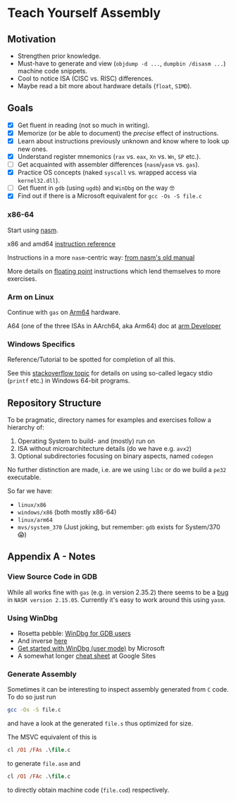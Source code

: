 # Teach Yourself Assembly

## Motivation
* Strengthen prior knowledge.
* Must-have to generate and view (`objdump -d ...`, `dumpbin /disasm ...`) machine code snippets.
* Cool to notice ISA (CISC vs. RISC) differences.
* Maybe read a bit more about hardware details (`float`, `SIMD`).

## Goals
- [x] Get fluent in reading (not so much in writing).
- [x] Memorize (or be able to document) the *precise* effect of instructions.
- [x] Learn about instructions previously unknown and know where to look up new ones.
- [x] Understand register mnemonics (`rax` vs. `eax`, `Xn` vs. `Wn`, `SP` etc.).
- [ ] Get acquainted with assembler differences (`nasm`/`yasm` vs. `gas`).
- [x] Practice OS concepts (naked `syscall` vs. wrapped access via `kernel32.dll`).
- [ ] Get fluent in `gdb` (using `ugdb`) and `WinDbg` on the way 🤓
- [x] Find out if there is a Microsoft equivalent for `gcc -Os -S file.c`

### x86-64
Start using [nasm](https://cs.lmu.edu/~ray/notes/nasmtutorial/).

x86 and amd64 [instruction reference](https://www.felixcloutier.com/x86/)

Instructions in a more `nasm`-centric way: [from nasm's  old manual](http://home.myfairpoint.net/fbkotler/nasmdocc.html)

More details on [floating point](https://rayseyfarth.com/asm/pdf/ch11-floating-point.pdf) instructions which lend themselves to more exercises. 

### Arm on Linux
Continue with `gas` on [Arm64](https://modexp.wordpress.com/2018/10/30/arm64-assembly/) hardware.

A64 (one of the three ISAs in AArch64, aka Arm64) doc at [arm Developer](https://developer.arm.com/documentation/102374/0101)

### Windows Specifics
Reference/Tutorial to be spotted for completion of all this.

See this
[stackoverflow topic](https://stackoverflow.com/questions/64413414/unresolved-external-symbol-printf-in-windows-x64-assembly-programming-with-nasm)
for details on using so-called legacy stdio (`printf` etc.) in Windows 64-bit programs.

## Repository Structure
To be pragmatic, directory names for examples and exercises follow a hierarchy of:
1. Operating System to build- and (mostly) run on
2. ISA without microarchitecture details (do we have e.g. `avx2`)
3. Optional subdirectories focusing on binary aspects, named `codegen`

No further distinction are made, i.e. are we using `libc` or do we build a `pe32` executable.

So far we have:
- `linux/x86`
- `windows/x86` (both mostly x86-64)
- `linux/arm64`
- `mvs/system_370` (Just joking, but remember: `gdb` exists for System/370 😱)

## Appendix A - Notes

### View Source Code in GDB
While all works fine with `gas` (e.g. in version 2.35.2) there seems to be a [bug](https://stackoverflow.com/questions/72694342/gdb-does-not-load-source-lines-from-nasm) in `NASM version 2.15.05`. Currently it's easy to work around this using `yasm`.

### Using WinDbg
- Rosetta pebble: [WinDbg for GDB users](https://github.com/wangray/WinDBG-for-GDB-users)
- And inverse [here](https://blog.mattjustice.com/2018/08/24/gdb-for-windbg-users/)
- [Get started with WinDbg (user mode)](https://learn.microsoft.com/en-us/windows-hardware/drivers/debugger/getting-started-with-windbg) by Microsoft
- A somewhat longer [cheat sheet](https://sites.google.com/site/taesaza0/etc/windbgcheatsheet) at Google Sites

### Generate Assembly
Sometimes it can be interesting to inspect assembly generated from `C` code. To do so just run
```bash
gcc -Os -S file.c
```
and have a look at the generated `file.s` thus optimized for size.

The MSVC equivalent of this is
```ps
cl /O1 /FAs .\file.c
```
to generate `file.asm` and
```ps
cl /O1 /FAc .\file.c
```
to directly obtain machine code (`file.cod`) respectively.
